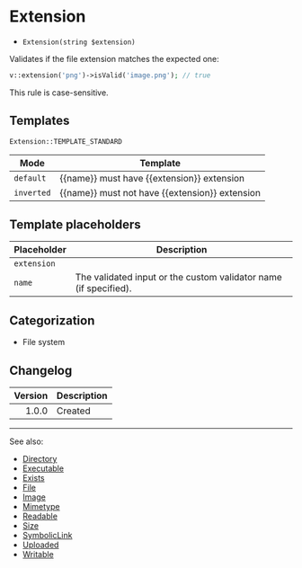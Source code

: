 # Extension

- `Extension(string $extension)`

Validates if the file extension matches the expected one:

```php
v::extension('png')->isValid('image.png'); // true
```

This rule is case-sensitive.

## Templates

`Extension::TEMPLATE_STANDARD`

| Mode       | Template                                       |
|------------|------------------------------------------------|
| `default`  | {{name}} must have {{extension}} extension     |
| `inverted` | {{name}} must not have {{extension}} extension |

## Template placeholders

| Placeholder | Description                                                      |
|-------------|------------------------------------------------------------------|
| `extension` |                                                                  |
| `name`      | The validated input or the custom validator name (if specified). |

## Categorization

- File system

## Changelog

| Version | Description |
|--------:|-------------|
|   1.0.0 | Created     |

***
See also:

- [Directory](Directory.md)
- [Executable](Executable.md)
- [Exists](Exists.md)
- [File](File.md)
- [Image](Image.md)
- [Mimetype](Mimetype.md)
- [Readable](Readable.md)
- [Size](Size.md)
- [SymbolicLink](SymbolicLink.md)
- [Uploaded](Uploaded.md)
- [Writable](Writable.md)
